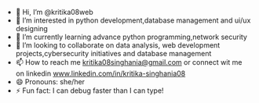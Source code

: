 - 👋 Hi, I’m @kritika08web
- 👀 I’m interested in python development,database management and ui/ux designing 
- 🌱 I’m currently learning advance python programming,network security
- 💞️ I’m looking to collaborate on data analysis, web development projects,cybersecurity initiatives and database management
- 📫 How to reach me kritika08singhania@gmail.com or connect wit me on linkedin www.linkedin.com/in/kritika-singhania08
- 😄 Pronouns: she/her
- ⚡ Fun fact:  I can debug faster than I can type!

<!---
kritika08web/kritika08web is a ✨ special ✨ repository because its `README.md` (this file) appears on your GitHub profile.
You can click the Preview link to take a look at your changes.
--->
